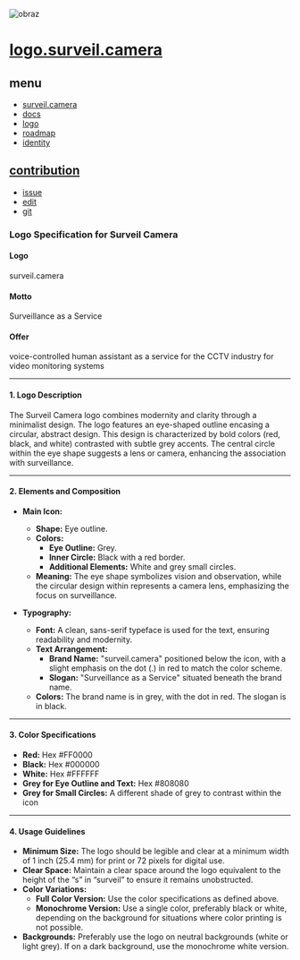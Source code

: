 ![obraz](https://github.com/user-attachments/assets/10efc0cf-ed29-4570-8ffa-e8c6ead9dfa0)

# [logo.surveil.camera](http://logo.surveil.camera)

## menu

+ [surveil.camera](http://www.surveil.camera)
+ [docs](http://docs.surveil.camera)
+ [logo](http://logo.surveil.camera)
+ [roadmap](http://roadmap.surveil.camera)
+ [identity](http://identity.surveil.camera)


## [contribution](http://contribution.softreck.dev)

+ [issue](https://github.com/surveilcamera/logo/issues/new)
+ [edit](https://github.com/surveilcamera/logo/edit/main/README.md)
+ [git](https://github.com/surveilcamera/)




### Logo Specification for Surveil Camera

#### Logo
surveil.camera

#### Motto
Surveillance as a Service

#### Offer
voice-controlled human assistant as a service for the CCTV industry for video monitoring systems


---

#### 1. **Logo Description**

The Surveil Camera logo combines modernity and clarity through a minimalist design. 
The logo features an eye-shaped outline encasing a circular, abstract design. This design is characterized by bold colors (red, black, and white) contrasted with subtle grey accents. The central circle within the eye shape suggests a lens or camera, enhancing the association with surveillance.

---

#### 2. **Elements and Composition**

- **Main Icon:**
  - **Shape:** Eye outline.
  - **Colors:** 
    - **Eye Outline:** Grey.
    - **Inner Circle:** Black with a red border.
    - **Additional Elements:** White and grey small circles.
  - **Meaning:** The eye shape symbolizes vision and observation, while the circular design within represents a camera lens, emphasizing the focus on surveillance.

- **Typography:**
  - **Font:** A clean, sans-serif typeface is used for the text, ensuring readability and modernity.
  - **Text Arrangement:** 
    - **Brand Name:** "surveil.camera" positioned below the icon, with a slight emphasis on the dot (.) in red to match the color scheme.
    - **Slogan:** "Surveillance as a Service" situated beneath the brand name.
  - **Colors:** The brand name is in grey, with the dot in red. The slogan is in black.

---

#### 3. **Color Specifications**

- **Red:** Hex #FF0000 
- **Black:** Hex #000000 
- **White:** Hex #FFFFFF 
- **Grey for Eye Outline and Text:** Hex #808080 
- **Grey for Small Circles:** A different shade of grey to contrast within the icon

---

#### 4. **Usage Guidelines**

- **Minimum Size:** The logo should be legible and clear at a minimum width of 1 inch (25.4 mm) for print or 72 pixels for digital use.
- **Clear Space:** Maintain a clear space around the logo equivalent to the height of the “s” in “surveil” to ensure it remains unobstructed.
- **Color Variations:** 
  - **Full Color Version:** Use the color specifications as defined above.
  - **Monochrome Version:** Use a single color, preferably black or white, depending on the background for situations where color printing is not possible.
- **Backgrounds:** Preferably use the logo on neutral backgrounds (white or light grey). If on a dark background, use the monochrome white version.
